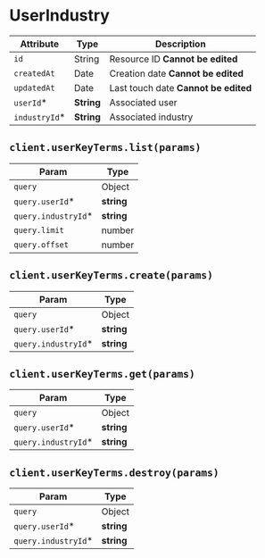 # UserIndustry

| Attribute | Type | Description |
| --------- | ---- | ----------- |
| `id`          | String     | Resource ID **Cannot be edited** |
| `createdAt`   | Date       | Creation date **Cannot be edited** |
| `updatedAt`   | Date       | Last touch date **Cannot be edited** |
| `userId`*     | **String** | Associated user |
| `industryId`* | **String** | Associated industry |

## `client.userKeyTerms.list(params)`

| Param | Type |
|-------|------|
| `query`             | Object |
| `query.userId`*     | **string** |
| `query.industryId`* | **string** |
| `query.limit`       | number |
| `query.offset`      | number |

## `client.userKeyTerms.create(params)`

| Param | Type |
|-------|------|
| `query`             | Object |
| `query.userId`*     | **string** |
| `query.industryId`* | **string** |

## `client.userKeyTerms.get(params)`

| Param | Type |
|-------|------|
| `query`             | Object |
| `query.userId`*     | **string** |
| `query.industryId`* | **string** |

## `client.userKeyTerms.destroy(params)`

| Param | Type |
|-------|------|
| `query`             | Object |
| `query.userId`*     | **string** |
| `query.industryId`* | **string** |
